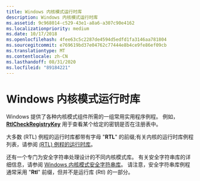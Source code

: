 ```yaml
---
title: Windows 内核模式运行时库
description: Windows 内核模式运行时库
ms.assetid: 9c968014-c529-43e1-a8a6-a307c90e4162
ms.localizationpriority: medium
ms.date: 10/17/2018
ms.openlocfilehash: 4fee63c5c2287de4594d5edfd1fa3146aa781804
ms.sourcegitcommit: e769619bd37e04762c77444e8b4ce9fe86ef09cb
ms.translationtype: MT
ms.contentlocale: zh-CN
ms.lasthandoff: 08/31/2020
ms.locfileid: "89184221"
---
```

# <a name="windows-kernel-mode-run-time-library"></a>Windows 内核模式运行时库


Windows 提供了各种内核模式组件所需的一组常用实用程序例程。 例如， [**RtlCheckRegistryKey**](/windows-hardware/drivers/ddi/wdm/nf-wdm-rtlcheckregistrykey) 用于查看某个给定的密钥是否在注册表中。

大多数 (RTL) 例程的运行时库都带有字母 "**RTL**" 的前缀;有关内核的运行时库例程列表，请参阅 [ (RTL) 例程的运行时库](/windows-hardware/drivers/ddi/index)。

还有一个专门为安全字符串处理设计的不同内核模式库。 有关安全字符串库的详细信息，请参阅 [Windows 内核模式安全字符串库](windows-kernel-mode-safe-string-library.md)。 请注意，安全字符串库例程通常采用 "**Rtl**" 前缀，但并不是运行库 (Rtl) 的一部分。

 

